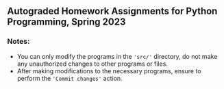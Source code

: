 ## Autograded Homework Assignments for Python Programming, Spring 2023

### Notes:

- You can only modify the programs in the `'src/'` directory, do not make any unauthorized changes to other programs or files.
- After making modifications to the necessary programs, ensure to perform the `'Commit changes'` action.